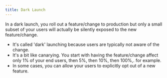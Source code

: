 ```yaml
---
title: Dark Launch
---
```


In a dark launch, you roll out a feature/change to production but only a small subset of your users will actually be silently exposed to the new feature/change.
- It's called 'dark' launching because users are typically not aware of the change.
- It's a bit like canarying. You start with having the feature/change affect only 1% of your end users, then 5%, then 10%, then 100%,. for example.
- In some cases, you can allow your users to explicitly opt out of a new feature.
